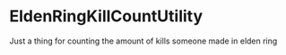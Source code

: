 # EldenRingKillCountUtility
Just a thing for counting the amount of kills someone made in elden ring
